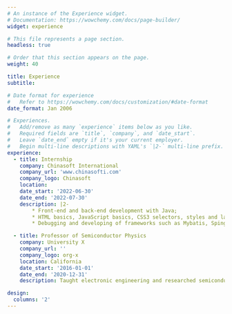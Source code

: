 ```yaml
---
# An instance of the Experience widget.
# Documentation: https://wowchemy.com/docs/page-builder/
widget: experience

# This file represents a page section.
headless: true

# Order that this section appears on the page.
weight: 40

title: Experience
subtitle:

# Date format for experience
#   Refer to https://wowchemy.com/docs/customization/#date-format
date_format: Jan 2006

# Experiences.
#   Add/remove as many `experience` items below as you like.
#   Required fields are `title`, `company`, and `date_start`.
#   Leave `date_end` empty if it's your current employer.
#   Begin multi-line descriptions with YAML's `|2-` multi-line prefix.
experience:
  - title: Internship
    company: Chinasoft International
    company_url: 'www.chinasofti.com'
    company_logo: Chinasoft
    location: 
    date_start: '2022-06-30'
    date_end: '2022-07-30'
    description: |2-
        * Front-end and back-end development with Java;
        * HTML basics, JavaScript basics, CSS3 selectors, styles and layouts.
        * Debugging and developing of frameworks such as Mybatis, Sping, SpringMVC, etc.

  - title: Professor of Semiconductor Physics
    company: University X
    company_url: ''
    company_logo: org-x
    location: California
    date_start: '2016-01-01'
    date_end: '2020-12-31'
    description: Taught electronic engineering and researched semiconductor physics.

design:
  columns: '2'
---
```

